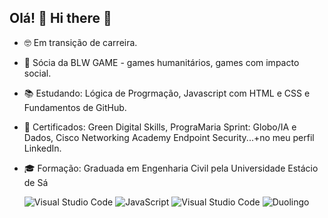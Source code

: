 ## Olá! 👋  Hi there 👋 


- 🤓 Em transição de carreira.
- 🌱 Sócia da BLW GAME - games humanitários, games com impacto social.
- 📚 Estudando: Lógica de Progrmação, Javascript com HTML e CSS e Fundamentos de GitHub.
- 🥇 Certificados: Green Digital Skills, PrograMaria Sprint: Globo/IA e Dados, Cisco Networking Academy Endpoint Security...+no meu perfil LinkedIn.
- 🎓 Formação: Graduada em Engenharia Civil pela Universidade Estácio de Sá

  ![Visual Studio Code](https://img.shields.io/badge/Visual%20Studio%20Code-0078d7.svg?style=for-the-badge&logo=visual-studio-code&logoColor=white)
  ![JavaScript](https://img.shields.io/badge/javascript-%23323330.svg?style=for-the-badge&logo=javascript&logoColor=%23F7DF1E)
  <img alt="Visual Studio Code" src="https://img.shields.io/badge/VisualStudioCode-0078d7.svg?style=for-the-badge&logo=visual-studio-code&logoColor=white"/>
  <img alt="Duolingo" src="https://img.shields.io/badge/Duolingo-%234DC730.svg?style=for-the-badge&logo=Duolingo&logoColor=white"/>
 
